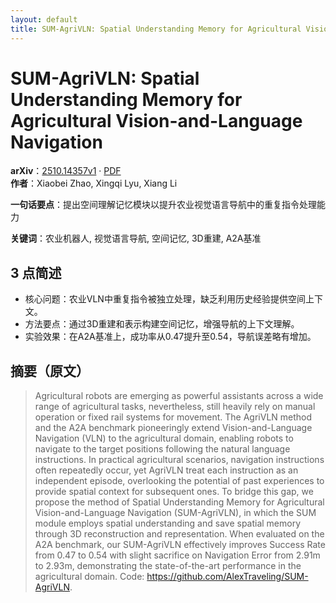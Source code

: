 ```yaml
---
layout: default
title: SUM-AgriVLN: Spatial Understanding Memory for Agricultural Vision-and-Language Navigation
---
```


# SUM-AgriVLN: Spatial Understanding Memory for Agricultural Vision-and-Language Navigation
**arXiv**：[2510.14357v1](https://arxiv.org/abs/2510.14357) · [PDF](https://arxiv.org/pdf/2510.14357.pdf)  
**作者**：Xiaobei Zhao, Xingqi Lyu, Xiang Li  

**一句话要点**：提出空间理解记忆模块以提升农业视觉语言导航中的重复指令处理能力

**关键词**：农业机器人, 视觉语言导航, 空间记忆, 3D重建, A2A基准

## 3 点简述
- 核心问题：农业VLN中重复指令被独立处理，缺乏利用历史经验提供空间上下文。
- 方法要点：通过3D重建和表示构建空间记忆，增强导航的上下文理解。
- 实验效果：在A2A基准上，成功率从0.47提升至0.54，导航误差略有增加。

## 摘要（原文）

> Agricultural robots are emerging as powerful assistants across a wide range
> of agricultural tasks, nevertheless, still heavily rely on manual operation or
> fixed rail systems for movement. The AgriVLN method and the A2A benchmark
> pioneeringly extend Vision-and-Language Navigation (VLN) to the agricultural
> domain, enabling robots to navigate to the target positions following the
> natural language instructions. In practical agricultural scenarios, navigation
> instructions often repeatedly occur, yet AgriVLN treat each instruction as an
> independent episode, overlooking the potential of past experiences to provide
> spatial context for subsequent ones. To bridge this gap, we propose the method
> of Spatial Understanding Memory for Agricultural Vision-and-Language Navigation
> (SUM-AgriVLN), in which the SUM module employs spatial understanding and save
> spatial memory through 3D reconstruction and representation. When evaluated on
> the A2A benchmark, our SUM-AgriVLN effectively improves Success Rate from 0.47
> to 0.54 with slight sacrifice on Navigation Error from 2.91m to 2.93m,
> demonstrating the state-of-the-art performance in the agricultural domain.
> Code: https://github.com/AlexTraveling/SUM-AgriVLN.

